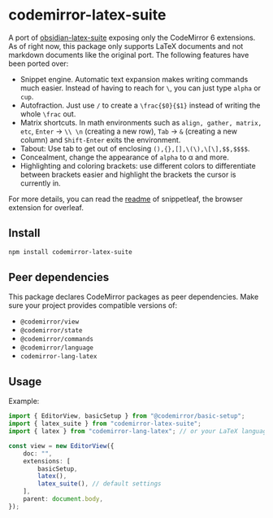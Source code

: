 # codemirror-latex-suite

A port of [obsidian-latex-suite](https://github.com/artisticat1/obsidian-latex-suite) exposing only the CodeMirror 6 extensions. As of right now, this package only supports LaTeX documents and not markdown documents like the original port.
The following features have been ported over:

- Snippet engine. Automatic text expansion makes writing commands much easier. Instead of having to reach for `\`, you can just type `alpha` or `cup`.
- Autofraction. Just use `/` to create a `\frac{$0}{$1}` instead of writing the whole `\frac` out.
- Matrix shortcuts. In math environments such as `align, gather, matrix, etc`, `Enter` -> `\\ \n` (creating a new row), `Tab` -> `&` (creating a new column) and `Shift-Enter` exits the environment.
- Tabout: Use tab to get out of enclosing `(),{},[],\(\),\[\],$$,$$$$`.
- Concealment, change the appearance of `alpha` to α and more.
- Highlighting and coloring brackets: use different colors to differentiate between brackets easier and highlight the brackets the cursor is currently in.

For more details, you can read the [readme](https://github.com/superle3/snippet-leaf/blob/main/README.md) of snippetleaf, the browser extension for overleaf.

## Install

```bash
npm install codemirror-latex-suite
```

## Peer dependencies

This package declares CodeMirror packages as peer dependencies. Make sure your project provides compatible versions of:

- `@codemirror/view`
- `@codemirror/state`
- `@codemirror/commands`
- `@codemirror/language`
- `codemirror-lang-latex`

## Usage

Example:

```ts
import { EditorView, basicSetup } from "@codemirror/basic-setup";
import { latex_suite } from "codemirror-latex-suite";
import { latex } from "codemirror-lang-latex"; // or your LaTeX language package

const view = new EditorView({
    doc: "",
    extensions: [
        basicSetup,
        latex(),
        latex_suite(), // default settings
    ],
    parent: document.body,
});
```
